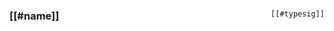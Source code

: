 <div style="display: flex; justify-content: space-between; align-items: center;">
<div>
<h3>[[#name]]</h3>
</div>
<div style="text-align: right;">

`[[#typesig]]`
</div>
</div>